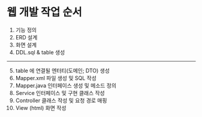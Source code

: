 # 웹 개발 작업 순서
1. 기능 정의
2. ERD 설계
3. 화면 설계
4. DDL.sql & table 생성
---------------------------------------------
5. table 에 연결될 엔터티(도메인; DTO) 생성
6. Mapper.xml 파일 생성 및 SQL 작성
7. Mapper.java 인터페이스 생성 및 메소드 정의
8. Service 인터페이스 및 구현 클래스 작성
9. Controller 클래스 작성 및 요청 경로 매핑
10. View (html) 화면 작성
